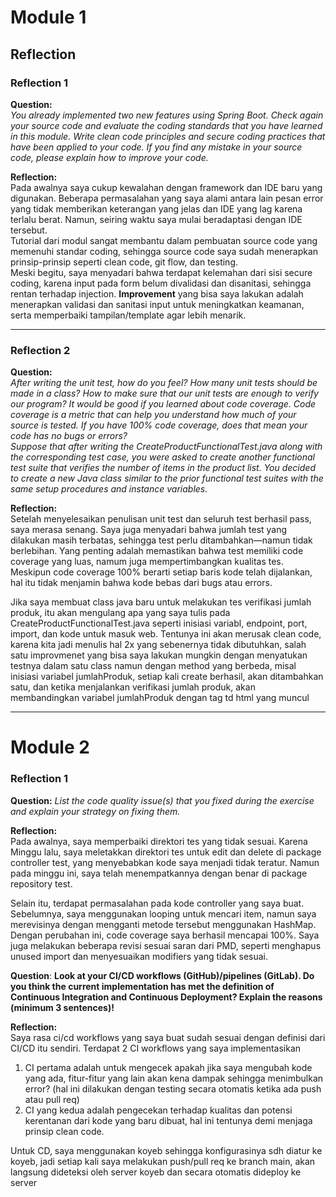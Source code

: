 # Module 1  

## Reflection

### Reflection 1
**Question:**  
*You already implemented two new features using Spring Boot. Check again your source code and evaluate the coding standards that you have learned in this module. Write clean code principles and secure coding practices that have been applied to your code. If you find any mistake in your source code, please explain how to improve your code.*

**Reflection:**  
Pada awalnya saya cukup kewalahan dengan framework dan IDE baru yang digunakan. Beberapa permasalahan yang saya alami antara lain pesan error yang tidak memberikan keterangan yang jelas dan IDE yang lag karena terlalu berat. Namun, seiring waktu saya mulai beradaptasi dengan IDE tersebut.  
Tutorial dari modul sangat membantu dalam pembuatan source code yang memenuhi standar coding, sehingga source code saya sudah menerapkan prinsip-prinsip seperti clean code, git flow, dan testing.  
Meski begitu, saya menyadari bahwa terdapat kelemahan dari sisi secure coding, karena input pada form belum divalidasi dan disanitasi, sehingga rentan terhadap injection. **Improvement** yang bisa saya lakukan adalah menerapkan validasi dan sanitasi input untuk meningkatkan keamanan, serta memperbaiki tampilan/template agar lebih menarik.

---

### Reflection 2
**Question:**  
*After writing the unit test, how do you feel? How many unit tests should be made in a class? How to make sure that our unit tests are enough to verify our program? It would be good if you learned about code coverage. Code coverage is a metric that can help you understand how much of your source is tested. If you have 100% code coverage, does that mean your code has no bugs or errors?  
Suppose that after writing the CreateProductFunctionalTest.java along with the corresponding test case, you were asked to create another functional test suite that verifies the number of items in the product list. You decided to create a new Java class similar to the prior functional test suites with the same setup procedures and instance variables.*

**Reflection:**  
Setelah menyelesaikan penulisan unit test dan seluruh test berhasil pass, saya merasa senang. Saya juga menyadari bahwa jumlah test yang dilakukan masih terbatas, sehingga test perlu ditambahkan—namun tidak berlebihan. Yang penting adalah memastikan bahwa test memiliki code coverage yang luas, namum juga mempertimbangkan kualitas tes. Meskipun code coverage 100% berarti setiap baris kode telah dijalankan, hal itu tidak menjamin bahwa kode bebas dari bugs atau errors.  

Jika saya membuat class java baru untuk melakukan tes verifikasi jumlah produk, itu akan mengulang apa yang saya tulis pada CreateProductFunctionalTest.java seperti inisiasi variabl, endpoint, port, import, dan kode untuk masuk web. Tentunya ini akan merusak clean code, karena kita jadi menulis hal 2x yang sebenernya tidak dibutuhkan, salah satu improvmenet yang bisa saya lakukan mungkin dengan menyatukan testnya dalam satu class namun dengan method yang berbeda, misal inisiasi variabel jumlahProduk, setiap kali create berhasil, akan ditambahkan satu, dan ketika menjalankan verifikasi jumlah produk, akan membandingkan variabel jumlahProduk dengan tag td html yang muncul  


---  

# Module 2
### Reflection 1
**Question:**
*List the code quality issue(s) that you fixed during the exercise and explain your strategy on fixing them.*  

**Reflection:**  
Pada awalnya, saya memperbaiki direktori tes yang tidak sesuai. Karena Minggu lalu, saya meletakkan direktori tes untuk edit dan delete di package controller test, yang menyebabkan kode saya menjadi tidak teratur. Namun pada minggu ini, saya telah menempatkannya dengan benar di package repository test.

Selain itu, terdapat permasalahan pada kode controller yang saya buat. Sebelumnya, saya menggunakan looping untuk mencari item, namun saya merevisinya dengan mengganti metode tersebut menggunakan HashMap. Dengan perubahan ini, code coverage saya berhasil mencapai 100%. Saya juga melakukan beberapa revisi sesuai saran dari PMD, seperti menghapus unused import dan menyesuaikan modifiers yang tidak sesuai.  

**Question**:
**Look at your CI/CD workflows (GitHub)/pipelines (GitLab). Do you think the current implementation has met the definition of Continuous Integration and Continuous Deployment? Explain the reasons (minimum 3 sentences)!**  

**Reflection:**  
Saya rasa ci/cd workflows yang saya buat sudah sesuai dengan definisi dari CI/CD itu sendiri. Terdapat 2 CI workflows yang saya implementasikan
1. CI pertama adalah untuk mengecek apakah jika saya mengubah kode yang ada, fitur-fitur yang lain akan kena dampak sehingga menimbulkan error? (hal ini dilakukan dengan testing secara otomatis ketika ada push atau pull req)
2. CI yang kedua adalah pengecekan terhadap kualitas dan potensi kerentanan dari kode yang baru dibuat, hal ini tentunya demi menjaga prinsip clean code.

Untuk CD, saya menggunakan koyeb sehingga konfigurasinya sdh diatur ke koyeb, jadi setiap kali saya melakukan push/pull req ke branch main, akan langsung dideteksi oleh server koyeb dan secara otomatis dideploy ke server

